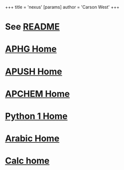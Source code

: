 +++
 title = 'nexus'
[params]
	author = 'Carson West'
+++
# See [README](./../readme/)

# [APHG Home](./../aphg-home/)
# [APUSH Home](./../apush-home/)

# [APCHEM Home](./../apchem-home/)

# [Python 1 Home](./../python-1-home/)

# [Arabic Home](./../arabic-home/)

# [Calc home](./../calc-home/)
